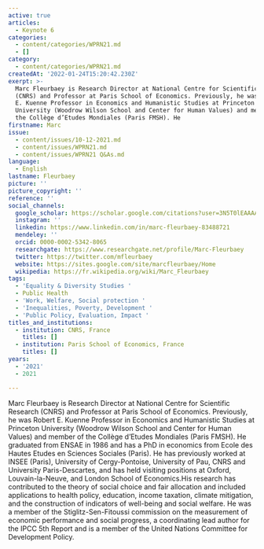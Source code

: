 ```yaml
---
active: true
articles:
  - Keynote 6
categories:
  - content/categories/WPRN21.md
  - []
category:
  - content/categories/WPRN21.md
createdAt: '2022-01-24T15:20:42.230Z'
exerpt: >-
  Marc Fleurbaey is Research Director at National Centre for Scientific Research
  (CNRS) and Professor at Paris School of Economics. Previously, he was Robert
  E. Kuenne Professor in Economics and Humanistic Studies at Princeton
  University (Woodrow Wilson School and Center for Human Values) and member of
  the Collège d’Etudes Mondiales (Paris FMSH). He 
firstname: Marc
issue:
  - content/issues/10-12-2021.md
  - content/issues/WPRN21.md
  - content/issues/WPRN21 Q&As.md
language:
  - English
lastname: Fleurbaey
picture: ''
picture_copyright: ''
reference: ''
social_channels:
  google_scholar: https://scholar.google.com/citations?user=3N5T0lEAAAAJ&hl=fr
  instagram: ''
  linkedin: https://www.linkedin.com/in/marc-fleurbaey-83488721
  mendeley: ''
  orcid: 0000-0002-5342-8065
  researchgate: https://www.researchgate.net/profile/Marc-Fleurbaey
  twitter: https://twitter.com/mfleurbaey
  website: https://sites.google.com/site/marcfleurbaey/Home
  wikipedia: https://fr.wikipedia.org/wiki/Marc_Fleurbaey
tags:
  - 'Equality & Diversity Studies '
  - Public Health
  - 'Work, Welfare, Social protection '
  - 'Inequalities, Poverty, Development '
  - 'Public Policy, Evaluation, Impact '
titles_and_institutions:
  - institution: CNRS, France
    titles: []
  - institution: Paris School of Economics, France
    titles: []
years:
  - '2021'
  - 2021

---
```

Marc Fleurbaey is Research Director at National Centre for Scientific Research (CNRS) and Professor at Paris School of Economics. Previously, he was Robert E. Kuenne Professor in Economics and Humanistic Studies at Princeton University (Woodrow Wilson School and Center for Human Values) and member of the Collège d’Etudes Mondiales (Paris FMSH). He graduated from ENSAE in 1986 and has a PhD in economics from Ecole des Hautes Etudes en Sciences Sociales (Paris). He has previously worked at INSEE (Paris), University of Cergy-Pontoise, University of Pau, CNRS and University Paris-Descartes, and has held visiting positions at Oxford, Louvain-la-Neuve, and London School of Economics.His research has contributed to the theory of social choice and fair allocation and included applications to health policy, education, income taxation, climate mitigation, and the construction of indicators of well-being and social welfare. He was a member of the Stiglitz-Sen-Fitoussi commission on the measurement of economic performance and social progress, a coordinating lead author for the IPCC 5th Report and is a member of the United Nations Committee for Development Policy.